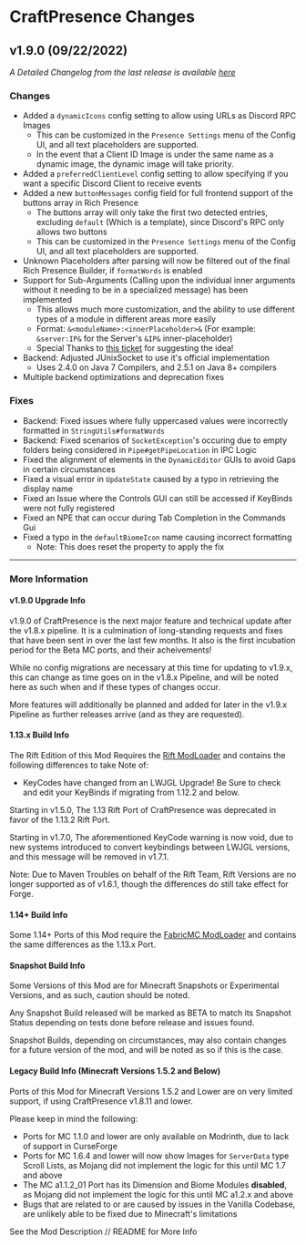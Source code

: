 # CraftPresence Changes

## v1.9.0 (09/22/2022)

_A Detailed Changelog from the last release is
available [here](https://gitlab.com/CDAGaming/CraftPresence/-/compare/release%2Fv1.8.12...release%2Fv1.9.0)_

### Changes

* Added a `dynamicIcons` config setting to allow using URLs as Discord RPC Images
    * This can be customized in the `Presence Settings` menu of the Config UI, and all text placeholders are supported.
    * In the event that a Client ID Image is under the same name as a dynamic image, the dynamic image will take
      priority.
* Added a `preferredClientLevel` config setting to allow specifying if you want a specific Discord Client to receive
  events
* Added a new `buttonMessages` config field for full frontend support of the buttons array in Rich Presence
    * The buttons array will only take the first two detected entries, excluding `default` (Which is a template), since
      Discord's RPC only allows two buttons
    * This can be customized in the `Presence Settings` menu of the Config UI, and all text placeholders are supported.
* Unknown Placeholders after parsing will now be filtered out of the final Rich Presence Builder, if `formatWords` is
  enabled
* Support for Sub-Arguments (Calling upon the individual inner arguments without it needing to be in a specialized
  message) has been implemented
    * This allows much more customization, and the ability to use different types of a module in different areas more
      easily
    * Format: `&<moduleName>:<innerPlaceholder>&` (For example: `&server:IP&` for the Server's `&IP&` inner-placeholder)
    * Special Thanks to [this ticket](https://gitlab.com/CDAGaming/CraftPresence/-/issues/114) for suggesting the idea!
* Backend: Adjusted JUnixSocket to use it's official implementation
    * Uses 2.4.0 on Java 7 Compilers, and 2.5.1 on Java 8+ compilers
* Multiple backend optimizations and deprecation fixes

### Fixes

* Backend: Fixed issues where fully uppercased values were incorrectly formatted in `StringUtils#formatWords`
* Backend: Fixed scenarios of `SocketException`'s occuring due to empty folders being considered
  in `Pipe#getPipeLocation` in IPC Logic
* Fixed the alignment of elements in the `DynamicEditor` GUIs to avoid Gaps in certain circumstances
* Fixed a visual error in `UpdateState` caused by a typo in retrieving the display name
* Fixed an Issue where the Controls GUI can still be accessed if KeyBinds were not fully registered
* Fixed an NPE that can occur during Tab Completion in the Commands Gui
* Fixed a typo in the `defaultBiomeIcon` name causing incorrect formatting
    * Note: This does reset the property to apply the fix

___

### More Information

#### v1.9.0 Upgrade Info

v1.9.0 of CraftPresence is the next major feature and technical update after the v1.8.x pipeline.
It is a culmination of long-standing requests and fixes that have been sent in over the last few months.
It also is the first incubation period for the Beta MC ports, and their acheivements!

While no config migrations are necessary at this time for updating to v1.9.x, this can change as time goes on in the
v1.8.x Pipeline, and will be noted here as such when and if these types of changes occur.

More features will additionally be planned and added for later in the v1.9.x Pipeline as further releases arrive (and as
they are requested).

#### 1.13.x Build Info

The Rift Edition of this Mod Requires the [Rift ModLoader](https://www.curseforge.com/minecraft/mc-mods/rift) and
contains the following differences to take Note of:

* KeyCodes have changed from an LWJGL Upgrade! Be Sure to check and edit your KeyBinds if migrating from 1.12.2 and
  below.

Starting in v1.5.0, The 1.13 Rift Port of CraftPresence was deprecated in favor of the 1.13.2 Rift Port.

Starting in v1.7.0, The aforementioned KeyCode warning is now void, due to new systems introduced to convert keybindings
between LWJGL versions, and this message will be removed in v1.7.1.

Note: Due to Maven Troubles on behalf of the Rift Team, Rift Versions are no longer supported as of v1.6.1, though the
differences do still take effect for Forge.

#### 1.14+ Build Info

Some 1.14+ Ports of this Mod require the [FabricMC ModLoader](https://www.curseforge.com/minecraft/mc-mods/fabric-api)
and contains the same differences as the 1.13.x Port.

#### Snapshot Build Info

Some Versions of this Mod are for Minecraft Snapshots or Experimental Versions, and as such, caution should be noted.

Any Snapshot Build released will be marked as BETA to match its Snapshot Status depending on tests done before release
and issues found.

Snapshot Builds, depending on circumstances, may also contain changes for a future version of the mod, and will be noted
as so if this is the case.

#### Legacy Build Info (Minecraft Versions 1.5.2 and Below)

Ports of this Mod for Minecraft Versions 1.5.2 and Lower are on very limited support, if using CraftPresence v1.8.11 and
lower.

Please keep in mind the following:

* Ports for MC 1.1.0 and lower are only available on Modrinth, due to lack of support in CurseForge
* Ports for MC 1.6.4 and lower will now show Images for `ServerData` type Scroll Lists, as Mojang did not implement the
  logic for this until MC 1.7 and above
* The MC a1.1.2_01 Port has its Dimension and Biome Modules **disabled**, as Mojang did not implement the logic for this
  until MC a1.2.x and above
* Bugs that are related to or are caused by issues in the Vanilla Codebase, are unlikely able to be fixed due to
  Minecraft's limitations

See the Mod Description // README for More Info
